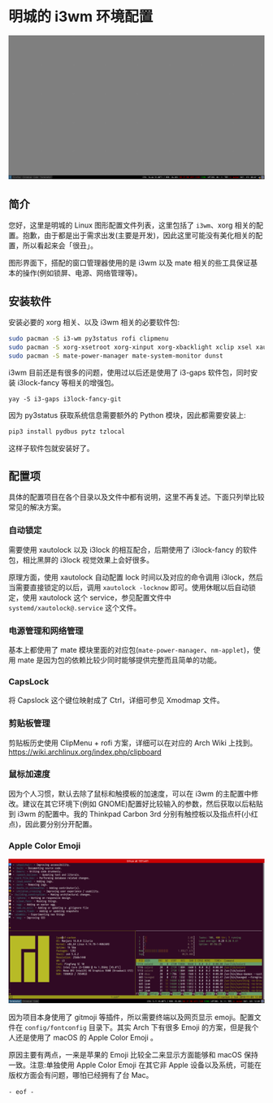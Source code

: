 # 明城的 i3wm 环境配置

![Screenshot](screenshots/main.png)

## 简介

您好，这里是明城的 Linux 图形配置文件列表，这里包括了 `i3wm`、xorg 相关的配置。抱歉，由于都是出于需求出发(主要是开发)，因此这里可能没有美化相关的配置，所以看起来会「很丑」。

图形界面下，搭配的窗口管理器使用的是 i3wm 以及 mate 相关的些工具保证基本的操作(例如锁屏、电源、网络管理等)。


## 安装软件

安装必要的 xorg 相关、以及 i3wm 相关的必要软件包:

```bash
sudo pacman -S i3-wm py3status rofi clipmenu
sudo pacman -S xorg-xsetroot xorg-xinput xorg-xbacklight xclip xsel xautolock
sudo pacman -S mate-power-manager mate-system-monitor dunst
```

i3wm 目前还是有很多的问题，使用过以后还是使用了 i3-gaps 软件包，同时安装 i3lock-fancy 等相关的增强包。

```
yay -S i3-gaps i3lock-fancy-git
```

因为 py3status 获取系统信息需要额外的 Python 模块，因此都需要安装上:

```bash
pip3 install pydbus pytz tzlocal
```

这样子软件包就安装好了。


## 配置项

具体的配置项目在各个目录以及文件中都有说明，这里不再复述。下面只列举比较常见的解决方案。

### 自动锁定

需要使用 xautolock 以及 i3lock 的相互配合，后期使用了 i3lock-fancy 的软件包，相比黑屏的 i3lock 视觉效果上会好很多。

原理方面，使用 xautolock 自动配置 lock 时间以及对应的命令调用 i3lock，然后当需要直接锁定的以后，调用 `xautolock -locknow` 即可。使用休眠以后自动锁定，使用 xautolock 这个 service，参见配置文件中 `systemd/xautolock@.service` 这个文件。

### 电源管理和网络管理

基本上都使用了 mate 模块里面的对应包(`mate-power-manager`、`nm-applet`)，使用 mate 是因为包的依赖比较少同时能够提供完整而且简单的功能。

### CapsLock

将 Capslock 这个键位映射成了 Ctrl，详细可参见 Xmodmap 文件。

### 剪贴板管理

剪贴板历史使用 ClipMenu + rofi 方案，详细可以在对应的 Arch Wiki 上找到。 https://wiki.archlinux.org/index.php/clipboard

### 鼠标加速度

因为个人习惯，默认去除了鼠标和触摸板的加速度，可以在 i3wm 的主配置中修改。建议在其它环境下(例如 GNOME)配置好比较输入的参数，然后获取以后粘贴到 i3wm 的配置中。我的 Thinkpad Carbon 3rd 分别有触控板以及指点杆(小红点)，因此要分别分开配置。

### Apple Color Emoji

![Screenshot](screenshots/emoji.png)

因为项目本身使用了 gitmoji 等插件，所以需要终端以及网页显示 emoji。配置文件在 `config/fontconfig` 目录下。其实 Arch 下有很多 Emoji 的方案，但是我个人还是使用了 macOS 的 Apple Color Emoji 。

原因主要有两点，一来是苹果的 Emoji 比较全二来显示方面能够和 macOS 保持一致。注意:单独使用 Apple Color Emoji 在其它非 Apple 设备以及系统，可能在版权方面会有问题，哪怕已经拥有了台 Mac。

`- eof -`
